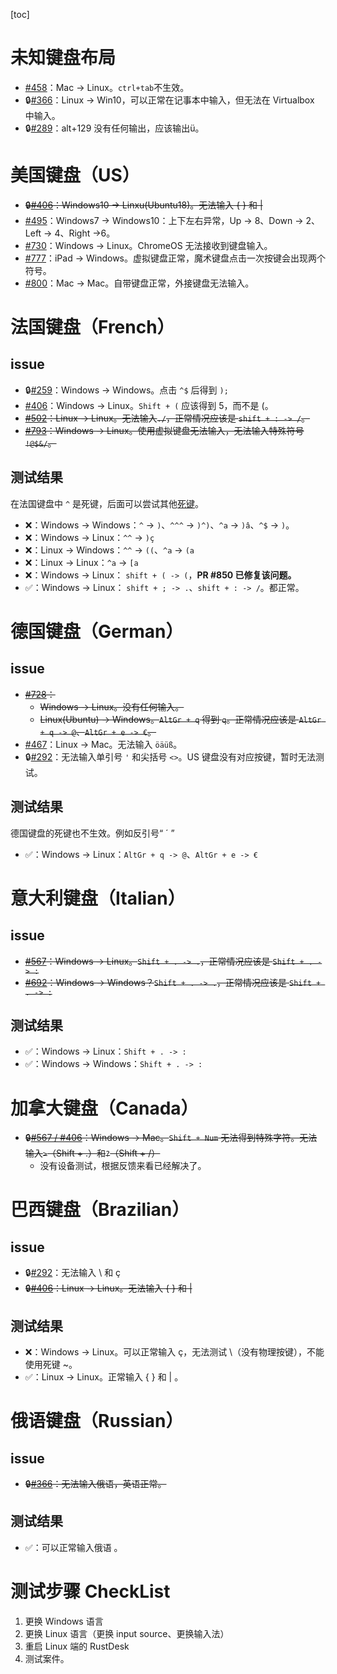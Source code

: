 
[toc]

# 未知键盘布局

- [#458](https://github.com/rustdesk/rustdesk/issues/458)：Mac -> Linux。`ctrl+tab`不生效。
- :lock:[#366](https://github.com/rustdesk/rustdesk/issues/366)：Linux -> Win10，可以正常在记事本中输入，但无法在 Virtualbox 中输入。 
- :lock:[#289](https://github.com/rustdesk/rustdesk/issues/289#issue-1051063608)：alt+129 没有任何输出，应该输出ü。


# 美国键盘（US）

- ~~:lock:[#406](https://github.com/rustdesk/rustdesk/issues/406#issue-1141310660)：Windows10 -> Linxu(Ubuntu18)。无法输入 { } 和 |~~
- [#495](https://github.com/rustdesk/rustdesk/issues/495)：Windows7 -> Windows10：上下左右异常，Up -> 8、Down -> 2、Left -> 4、Right ->6。
- [#730](https://github.com/rustdesk/rustdesk/issues/730)：Windows -> Linux。ChromeOS 无法接收到键盘输入。
- [#777](https://github.com/rustdesk/rustdesk/issues/777)：iPad -> Windows。虚拟键盘正常，魔术键盘点击一次按键会出现两个符号。
- [#800](https://github.com/rustdesk/rustdesk/issues/800)：Mac -> Mac。自带键盘正常，外接键盘无法输入。

# 法国键盘（French）

## issue

- :lock:[#259](https://github.com/rustdesk/rustdesk/issues/259)：Windows -> Windows。点击 `^$` 后得到 `);`
- [#406](https://github.com/rustdesk/rustdesk/issues/406#issuecomment-1155261065)：Windows -> Linux。`Shift + (` 应该得到 5，而不是 (。
- ~~[#502](https://github.com/rustdesk/rustdesk/issues/502)：Linux -> Linux。无法输入`./`，正常情况应该是 `shift + : -> /`。~~
- ~~[#793](https://github.com/rustdesk/rustdesk/issues/793)：Windows -> Linux。使用虚拟键盘无法输入，无法输入特殊符号 `!@$&/`。~~



## 测试结果

在法国键盘中 `^` 是死键，后面可以尝试其他[死键](https://kbdlayout.info/features/deadkeys)。

- :x:：Windows -> Windows：`^` -> `)`、`^^^` -> `)^)`、`^a` -> `)â`、`^$` -> `)`。
- :x:：Windows -> Linux：`^^` -> `)ç`
- :x:：Linux -> Windows：`^^` -> `((`、`^a` -> `(a`
- :x:：Linux -> Linux：`^a` -> `[a`
- :x:：Windows -> Linux： `shift + ( -> (`，**PR #850 已修复该问题。**
- :white_check_mark:：Windows -> Linux： `shift + ; -> .`、`shift + : -> /`。都正常。


# 德国键盘（German）

## issue

- ~~[#728](https://github.com/rustdesk/rustdesk/issues/728)：~~
  - ~~Windows -> Linux。没有任何输入。~~
  - ~~Linux(Ubuntu) -> Windows。`AltGr + q` 得到 `q`。正常情况应该是 `AltGr + q -> @`、`AltGr + e -> €`。~~
- [#467](https://github.com/rustdesk/rustdesk/issues/467)：Linux -> Mac。无法输入 `öäüß`。
- :lock:[#292](https://github.com/rustdesk/rustdesk/issues/292#issuecomment-977868241)：无法输入单引号 `'` 和尖括号 `<>`。US 键盘没有对应按键，暂时无法测试。

## 测试结果

德国键盘的死键也不生效。例如反引号“ ´ ”

- :white_check_mark:：Windows -> Linux：`AltGr + q -> @`、`AltGr + e -> €`

# 意大利键盘（Italian）

## issue

- ~~[#567](https://github.com/rustdesk/rustdesk/issues/567)：Windows -> Linux。`Shift + . -> .`，正常情况应该是 `Shift + . -> :`~~
- ~~[#692](https://github.com/rustdesk/rustdesk/issues/692)：Windows -> Windows？`Shift + . -> .`，正常情况应该是 `Shift + . -> :`~~

## 测试结果

- :white_check_mark:：Windows -> Linux：`Shift + . -> :`
- :white_check_mark:：Windows -> Windows：`Shift + . -> :`

# 加拿大键盘（Canada）

- ~~:lock:[#567 / #406](https://github.com/rustdesk/rustdesk/issues/406#issuecomment-1145157327)：Windows -> Mac。`Shift + Num` 无法得到特殊字符。无法输入`>`（Shift + .）和`?`（Shift + /）~~
  - 没有设备测试，根据反馈来看已经解决了。

# 巴西键盘（Brazilian）

## issue

- :lock:[#292](https://github.com/rustdesk/rustdesk/issues/292#issuecomment-968065042)：无法输入 \ 和 ç
- ~~:lock:[#406](https://github.com/rustdesk/rustdesk/issues/406#issuecomment-1057867300)：Linux -> Linux。无法输入 { } 和 |~~

## 测试结果

- :x:：Windows -> Linux。可以正常输入 ç，无法测试 \（没有物理按键），不能使用死键 ~。
- :white_check_mark:：Linux -> Linux。正常输入 { } 和 | 。

# 俄语键盘（Russian）

## issue

- ~~:lock:[#366](https://github.com/rustdesk/rustdesk/issues/366#issuecomment-1120379516)：无法输入俄语，英语正常。~~

## 测试结果

- :white_check_mark:：可以正常输入俄语 。

# 测试步骤 CheckList

1. 更换 Windows 语言
2. 更换 Linux 语言（更换 input source、更换输入法）
3. 重启 Linux 端的 RustDesk
4. 测试案件。